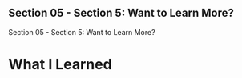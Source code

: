 
## Section 05 - Section 5: Want to Learn More?

Section 05 - Section 5: Want to Learn More?

# What I Learned




